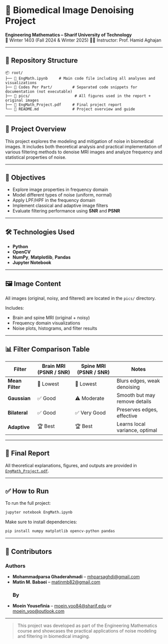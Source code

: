 
# 🧠 Biomedical Image Denoising Project

**Engineering Mathematics – Sharif University of Technology**  
📅 Winter 1403  (Fall 2024 & Winter 2025)
👨‍🏫 Instructor: Prof. Hamid Aghajan

---

## 📁 Repository Structure

```
📦 root/
├── 📓 EngMath.ipynb     # Main code file including all analyses and visualizations
├── 📁 Codes Per Part/         # Separated code snippets for documentation (not executable)
├── 📁 pics/                    # All figures used in the report + original images
├── 📄 EngMath_Project.pdf     # Final project report
└── 📄 README.md               # Project overview and guide
```

---

## 🧪 Project Overview

This project explores the modeling and mitigation of noise in biomedical images. It includes both theoretical analysis and practical implementation of various filtering methods to denoise MRI images and analyze frequency and statistical properties of noise.

---

## 🎯 Objectives

- Explore image properties in frequency domain
- Model different types of noise (uniform, normal)
- Apply LPF/HPF in the frequency domain
- Implement classical and adaptive image filters
- Evaluate filtering performance using **SNR** and **PSNR**

---

## 🛠️ Technologies Used

- **Python**  
- **OpenCV**  
- **NumPy**, **Matplotlib**, **Pandas**  
- **Jupyter Notebook**

---

## 🖼️ Image Content

All images (original, noisy, and filtered) are located in the `pics/` directory.

Includes:
- Brain and spine MRI (original + noisy)
- Frequency domain visualizations
- Noise plots, histograms, and filter results

---

## 📊 Filter Comparison Table

| Filter           | Brain MRI (PSNR / SNR) | Spine MRI (PSNR / SNR) | Notes                            |
|------------------|-------------------------|--------------------------|----------------------------------|
| **Mean Filter**  | 🔻 Lowest               | 🔻 Lowest                | Blurs edges, weak denoising      |
| **Gaussian**     | ✅ Good                 | ⚠️ Moderate              | Smooth but may remove details    |
| **Bilateral**    | ✅ Good                 | ✅ Very Good             | Preserves edges, effective       |
| **Adaptive**     | 🏆 Best                 | 🏆 Best                 | Learns local variance, optimal   |

---

## 📜 Final Report

All theoretical explanations, figures, and outputs are provided in [`EngMath_Project.pdf`](EngMath_Project.pdf).

---

## ✅ How to Run

To run the full project:

```bash
jupyter notebook EngMath.ipynb
```

Make sure to install dependencies:

```bash
pip install numpy matplotlib opencv-python pandas
```

---

## 👥 Contributors
  ### Authors
- **Mohammadparsa Ghaderahmadi** – [mhparsaghdi@gmail.com](mailto:mhparsaghdi@gmail.com)  
- **Matin M. Babaei** – [matinmb82@gmail.com](mailto:matinmb82@gmail.com)
  ### By
- **Moein Yousefinia** – [moein.yoo84@sharif.edu](mailto:moein.yoo84@sharif.edu) or [moein_yoo@outlook.com](mailto:moein_yoo@outlook.com)

---

> This project was developed as part of the Engineering Mathematics course and showcases the practical applications of noise modeling and filtering in biomedical imaging.
